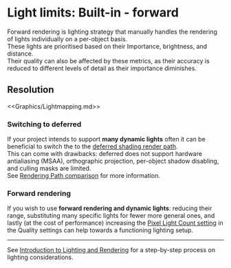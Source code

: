 # Light limits: Built-in - forward
Forward rendering is lighting strategy that manually handles the rendering of lights individually on a per-object basis.  
These lights are prioritised based on their Importance, brightness, and distance.  
Their quality can also be affected by these metrics, as their accuracy is reduced to different levels of detail as their importance diminishes.

## Resolution

<<Graphics/Lightmapping.md>>

### Switching to deferred
If your project intends to support **many dynamic lights** often it can be beneficial to switch the to the [deferred shading render path](Deferred.md).  
This can come with drawbacks: deferred does not support hardware antialiasing (MSAA), orthographic projection, per-object shadow disabling, and culling masks are limited.  
See [Rendering Path comparison](https://docs.unity3d.com/Manual/RenderingPaths.html) for more information.

### Forward rendering
If you wish to use **forward rendering and dynamic lights**: reducing their range, substituting many specific lights for fewer more general ones, and lastly (at the cost of performance) increasing the [Pixel Light Count setting](https://docs.unity3d.com/Manual/class-QualitySettings.html) in the Quality settings can help towards a functioning lighting setup.

---
See [Introduction to Lighting and Rendering](https://learn.unity.com/tutorial/introduction-to-lighting-and-rendering) for a step-by-step process on lighting considerations.
